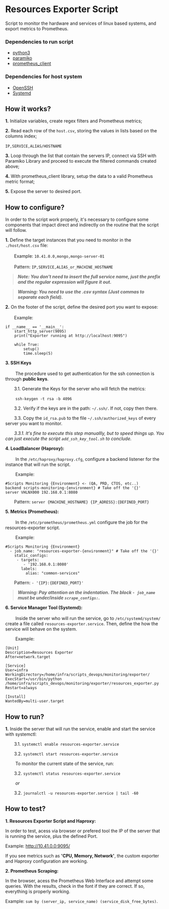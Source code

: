 # **Resources Exporter Script**

Script to monitor the hardware and services of linux based systems, and export metrics to Prometheus.

### Dependencies to run script

- [python3](https://www.python.org/)
- [paramiko](https://www.paramiko.org/)
- [prometheus_client](https://github.com/prometheus/client_python)

### Dependencies for host system

- [OpenSSH](https://www.openssh.com/)
- [Systemd](https://systemd.io/)

## How it works?

**1.** Initialize variables, create regex filters and Prometheus metrics;

**2.** Read each row of the `host.csv`, storing the values in lists based on the columns index;
<br><br>
`IP,SERVICE,ALIAS/HOSTNAME`
<br>

**3.** Loop through the list that contain the servers IP, connect via SSH with Paramiko Library and proceed to execute the filtered commands created above;

**4.** With prometheus_client library, setup the data to a valid Prometheus metric format;

**5.** Expose the server to desired port.

## How to configure?

In order to the script work properly, it's necessary to configure some components that impact direct and indirectly on the routine that the script will follow.

**1.** Define the target instances that you need to monitor in the `./host/host.csv` file:
<br><br>
&emsp;&emsp;Example: `10.41.0.0,mongo,mongo-server-01`
<br><br>
&emsp;&emsp;Pattern: `IP,SERVICE,ALIAS_or_MACHINE_HOSTNAME`

>***Note: You don't need to insert the full service name, just the prefix and the regular expression will figure it out.***

>***Warning: You need to use the .csv syntax (Just commas to separate each field).***

**2.** On the footer of the script, define the desired port you want to expose:
<br><br>
&emsp;&emsp;Example:<br>

```
if __name__ == '__main__':
    start_http_server(9095)
    print("Exporter running at http://localhost:9095")

    while True:
        setup()
        time.sleep(5)
```

**3. SSH Keys**<br><br>
&emsp;&emsp; The procedure used to get authentication for the ssh connection is through **public keys**.

&emsp;&emsp;3.1. Generate the Keys for the server who will fetch the metrics:

&emsp;&emsp; `ssh-keygen -t rsa -b 4096`

&emsp;&emsp;3.2. Verify if the keys are in the path: `~/.ssh/`. If not, copy then there.

&emsp;&emsp;3.3. Copy the `id_rsa.pub` to the file `~/.ssh/authorized_keys` of every server you want to monitor. 

&emsp;&emsp;*3.3.1. It's fine to execute this step manuallly, but to speed things up. You can just execute the script `add_ssh_key_tool.sh` to conclude.*

**4. LoadBalancer (Haproxy):**<br><br>
&emsp;&emsp; In the `/etc/haproxy/haproxy.cfg`, configure a backend listener for the instance that will run the script.

&emsp;&emsp; Example:
```
#Scripts Monitoring {Environment} <- (QA, PRD, CTOS, etc..)
backend scripts-monitoring-{environment} # Take off the '{}'
server VHLNX000 192.168.0.1:8080
```
&emsp;&emsp;Pattern: `server {MACHINE_HOSTNAME} {IP_ADRESS}:{DEFINED_PORT}`

**5. Metrics (Prometheus):**<br><br>
&emsp;&emsp; In the `/etc/prometheus/prometheus.yml` configure the job for the resources-exporter script.

&emsp;&emsp; Example:

```
#Scripts Monitoring {Environment}
  - job_name: "resources-exporter-{environment}" # Take off the '{}'
    static_configs:
     - targets:
        - '192.168.0.1:8080'
       labels:
         alias: "common-services"
```

&emsp;&emsp;Pattern: `- '{IP}:{DEFINED_PORT}'`

>***Warning: Pay attention on the indentation. The block `- job_name` must be under/inside `scrape_configs:`.***

**6. Service Manager Tool (Systemd):**<br><br>
&emsp;&emsp; Inside the server who will run the service, go to `/etc/systemd/system/` create a file called `resources-exporter.service`. Then, define the how the service will behave on the system.

&emsp;&emsp; Example:

```
[Unit]
Description=Resources Exporter
After=network.target

[Service]
User=infra
WorkingDirectory=/home/infra/scripts_devops/monitoring/exporter/
ExecStart=/usr/bin/python /home/infra/scripts_devops/monitoring/exporter/resources_exporter.py
Restart=always

[Install]
WantedBy=multi-user.target                   
```
 
## How to run?

**1.** Inside the server that will run the service, enable and start the service with systemctl:

&emsp;&emsp;3.1. `systemctl enable resources-exporter.service` 

&emsp;&emsp;3.2. `systemctl start resources-exporter.service` 

&emsp;&emsp; To monitor the current state of the service, run:

&emsp;&emsp;3.2. `systemctl status resources-exporter.service` 

&emsp;&emsp; *or*

&emsp;&emsp;3.2. `journalctl -u resources-exporter.service | tail -60`

## How to test?

**1. Resources Exporter Script and Haproxy:**

In order to test, acess via browser or prefered tool the IP of the server that is running the service, plus the defined Port.

Example:
http://10.41.0.0:9095/

If you see metrics such as **'CPU, Memory, Network'**, the custom exporter and Haproxy configuration are working.

**2. Prometheus Scraping:**

In the browser, acess the Prometheus Web Interface and attempt some queries. With the results, check in the font if they are correct. If so, everything is properly working.

Example: `sum by (server_ip, service_name) (service_disk_free_bytes)`.